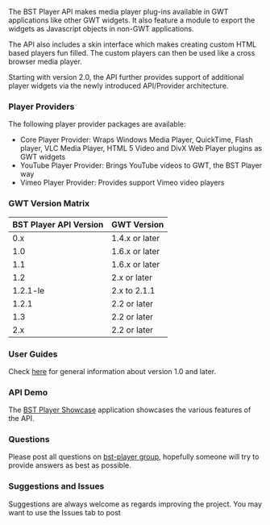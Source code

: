 The BST Player API makes media player plug-ins available in GWT applications like other GWT widgets.  It also feature a module to export the widgets as Javascript objects in non-GWT applications.

The API also includes a skin interface which makes creating custom HTML based players fun filled.  The custom players can then be used like a cross browser media player.

Starting with version 2.0, the API further provides support of additional player widgets via the newly introduced API/Provider architecture.

### Player Providers ###
The following player provider packages are available:
  * Core Player Provider: Wraps Windows Media Player, QuickTime, Flash player, VLC Media Player, HTML 5 Video and DivX Web Player plugins as GWT widgets
  * YouTube Player Provider: Brings YouTube videos to GWT, the BST Player way
  * Vimeo Player Provider:  Provides support Vimeo video players

### GWT Version Matrix ###
| BST Player API Version | GWT Version |
|:-----------------------|:------------|
| 0.x | 1.4.x or later |
| 1.0 | 1.6.x or later |
| 1.1 | 1.6.x or later |
| 1.2 | 2.x or later |
| 1.2.1-le | 2.x to 2.1.1 |
| 1.2.1 | 2.2 or later |
| 1.3 | 2.2 or later |
| 2.x | 2.2 or later |

### User Guides ###
Check [here](http://oss.bramosystems.com/bst-player) for general information about version 1.0 and later.

### API Demo ###
The [BST Player Showcase](http://oss.bramosystems.com/bst-player/demo/showcase/index.html) application showcases the various features of the API.

### Questions ###
Please post all questions on [bst-player group](http://groups.google.com/group/bst-player), hopefully someone will try to provide answers as best as possible.

### Suggestions and Issues ###
Suggestions are always welcome as regards improving the project.  You may want to use the Issues tab to post